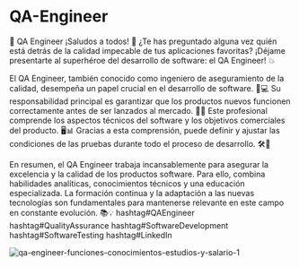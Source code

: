 # QA-Engineer

🚀 QA Engineer
¡Saludos a todos! 👋
¿Te has preguntado alguna vez quién está detrás de la calidad impecable de tus aplicaciones favoritas? ¡Déjame presentarte al superhéroe del desarrollo de software: el QA Engineer! 💥

El QA Engineer, también conocido como ingeniero de aseguramiento de la calidad, desempeña un papel crucial en el desarrollo de software. 💼💻 Su responsabilidad principal es garantizar que los productos nuevos funcionen correctamente antes de ser lanzados al mercado. 🚀🎯
Este profesional comprende los aspectos técnicos del software y los objetivos comerciales del producto. 🖥️📊 Gracias a esta comprensión, puede definir y ajustar las condiciones de las pruebas durante todo el proceso de desarrollo. 🛠️🔄

En resumen, el QA Engineer trabaja incansablemente para asegurar la excelencia y la calidad de los productos software. Para ello, combina habilidades analíticas, conocimientos técnicos y una educación especializada. La formación continua y la adaptación a las nuevas tecnologías son fundamentales para mantenerse relevante en este campo en constante evolución. 📚💡
hashtag#QAEngineer hashtag#QualityAssurance hashtag#SoftwareDevelopment hashtag#SoftwareTesting hashtag#LinkedIn

![qa-engineer-funciones-conocimientos-estudios-y-salario-1](https://github.com/dariogodoy/QA-Engineer/assets/160784405/05aa60c3-ebe6-4249-8119-2bdb41b6ea75)
